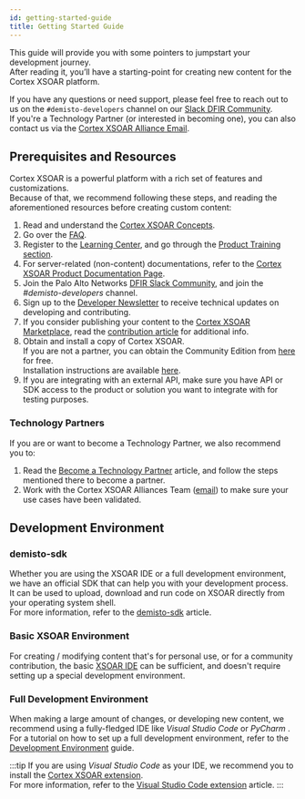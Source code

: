 ```yaml
---
id: getting-started-guide
title: Getting Started Guide
---
```


This guide will provide you with some pointers to jumpstart your development journey.  
After reading it, you’ll have a starting-point for creating new content for the Cortex XSOAR platform.  

If you have any questions or need support, please feel free to reach out to us on the `#demisto-developers` channel on our [Slack DFIR Community](https://www.demisto.com/community/).  
If you're a Technology Partner (or interested in becoming one), you can also contact us via the [Cortex XSOAR Alliance Email](mailto:soar.alliances@paloaltonetworks.com).
 
## Prerequisites and Resources
Cortex XSOAR is a powerful platform with a rich set of features and customizations.  
Because of that, we recommend following these steps, and reading the aforementioned resources before creating custom content:
1. Read and understand the [Cortex XSOAR Concepts](../concepts/concepts).
2. Go over the [FAQ](../concepts/faq).
3. Register to the [Learning Center](http://education.paloaltonetworks.com/learningcenter), and go through the [Product Training section](../partners/become-a-tech-partner#3-take-required-training).
4. For server-related (non-content) documentations, refer to the [Cortex XSOAR Product Documentation Page](https://docs.paloaltonetworks.com/cortex/cortex-xsoar.html).
5. Join the Palo Alto Networks [DFIR Slack Community](https://start.paloaltonetworks.com/join-our-slack-community), and join the *#demisto-developers* channel.
6. Sign up to the [Developer Newsletter](https://start.paloaltonetworks.com/cortex-xsoar-developer-newsletter.html) to receive technical updates on developing and contributing.
7. If you consider publishing your content to the [Cortex XSOAR Marketplace](https://cortex.marketplace.pan.dev/marketplace), read the [contribution article](../contributing/contributing) for additional info.
8. Obtain and install a copy of Cortex XSOAR.  
    If you are not a partner, you can obtain the Community Edition from [here](https://start.paloaltonetworks.com/sign-up-for-demisto-free-edition) for free.  
    Installation instructions are available [here](https://docs.paloaltonetworks.com/cortex/cortex-xsoar/6-0/cortex-xsoar-admin/installation.html).
9. If you are integrating with an external API, make sure you have API or SDK access to the product or solution you want to integrate with for testing purposes.

### Technology Partners
If you are or want to become a Technology Partner, we also recommend you to:
1. Read the [Become a Technology Partner](../partners/become-a-tech-partner) article, and follow the steps mentioned there to become a partner.
2. Work with the Cortex XSOAR Alliances Team ([email](mailto:soar.alliances@paloaltonetworks.com)) to make sure your use cases have been validated.

## Development Environment
### demisto-sdk
Whether you are using the XSOAR IDE or a full development environment, we have an official SDK that can help you with your development process.  
It can be used to upload, download and run code on XSOAR directly from your operating system shell.  
For more information, refer to the [demisto-sdk](../concepts/demisto-sdk) article.


### Basic XSOAR Environment
For creating / modifying content that's for personal use, or for a community contribution,
the basic [XSOAR IDE](../concepts/xsoar-ide) can be sufficient, and doesn't require setting up a special development environment.


### Full Development Environment
When making a large amount of changes, or developing new content, we recommend using a fully-fledged IDE like *Visual Studio Code* or *PyCharm* .  
For a tutorial on how to set up a full development environment, refer to the [Development Environment](../concepts/dev-setup) guide.

:::tip
If you are using *Visual Studio Code* as your IDE, we recommend you to install the [Cortex XSOAR extension](https://marketplace.visualstudio.com/items?itemName=CortexXSOARext.xsoar).  
For more information, refer to the [Visual Studio Code extension](vscode-extension) article.
:::